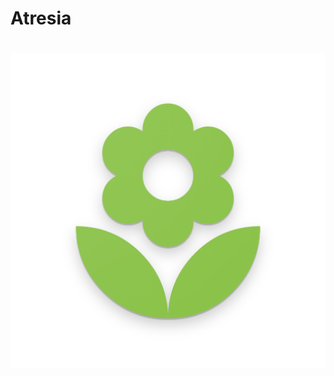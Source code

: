 <h1> Atresia <h1>


<p align="center">
  <img src="https://github.com/wisespira/altreeia/blob/master/logos/web_hi_res_512.png">
</p>
   
